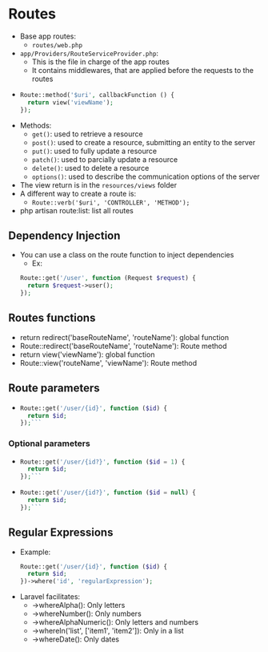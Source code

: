 # Routes
- Base app routes:
  - `routes/web.php`
- `app/Providers/RouteServiceProvider.php`: 
  - This is the file in charge of the app routes
  - It contains middlewares, that are applied before the requests to the routes
- ```php
  Route::method('$uri', callbackFunction () {
    return view('viewName');
  });
  ```
- Methods:
  - `get()`: used to retrieve a resource
  - `post()`: used to create a resource, submitting an entity to the server
  - `put()`: used to fully update a resource
  - `patch()`: used to parcially update a resource
  - `delete()`: used to delete a resource
  - `options()`: used to describe the communication options of the server
- The view return is in the `resources/views` folder
- A different way to create a route is:
  - ```Route::verb('$uri', 'CONTROLLER', 'METHOD');```
- php artisan route:list: list all routes

## Dependency Injection
- You can use a class on the route function to inject dependencies
  - Ex:
  ```php
  Route::get('/user', function (Request $request) {
    return $request->user();
  });
  ```

## Routes functions
- return redirect('baseRouteName', 'routeName'): global function
- Route::redirect('baseRouteName', 'routeName'): Route method
- return view('viewName'): global function
- Route::view('routeName', 'viewName'): Route method

## Route parameters
- ```php
  Route::get('/user/{id}', function ($id) {
    return $id;
  });```

### Optional parameters
- ```php
  Route::get('/user/{id?}', function ($id = 1) {
    return $id;
  });```
- ```php
  Route::get('/user/{id?}', function ($id = null) {
    return $id;
  });```

## Regular Expressions
- Example:
  ```php
  Route::get('/user/{id}', function ($id) {
    return $id;
  })->where('id', 'regularExpression');
  ```
- Laravel facilitates:
  - ->whereAlpha(): Only letters
  - ->whereNumber(): Only numbers
  - ->whereAlphaNumeric(): Only letters and numbers
  - ->whereIn('list', ['item1', 'item2']): Only in a list
  - ->whereDate(): Only dates